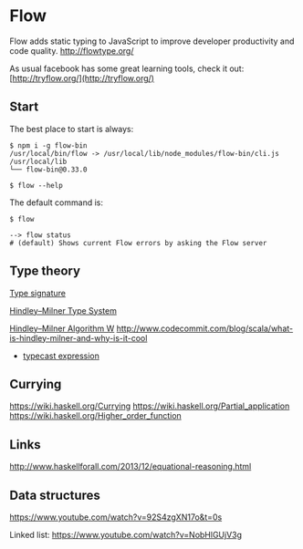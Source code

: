 # Flow
Flow adds static typing to JavaScript to improve developer productivity and code quality.  http://flowtype.org/

As usual facebook has some great learning tools, check it out: [http://tryflow.org/](http://tryflow.org/)

## Start

The best place to start is always:

```
$ npm i -g flow-bin
/usr/local/bin/flow -> /usr/local/lib/node_modules/flow-bin/cli.js
/usr/local/lib
└── flow-bin@0.33.0

$ flow --help
```

The default command is:

```
$ flow

--> flow status
# (default) Shows current Flow errors by asking the Flow server
```

## Type theory

[Type signature](https://en.wikipedia.org/wiki/Type_signature)

[Hindley–Milner Type System](https://en.wikipedia.org/wiki/Hindley%E2%80%93Milner_type_system)


[Hindley–Milner Algorithm W](https://en.wikipedia.org/wiki/Hindley%E2%80%93Milner_type_system#Algorithm_W)
http://www.codecommit.com/blog/scala/what-is-hindley-milner-and-why-is-it-cool

- [typecast expression](https://flowtype.org/blog/2015/02/18/Typecasts.html)

## Currying

https://wiki.haskell.org/Currying
https://wiki.haskell.org/Partial_application
https://wiki.haskell.org/Higher_order_function

## Links

http://www.haskellforall.com/2013/12/equational-reasoning.html

## Data structures

https://www.youtube.com/watch?v=92S4zgXN17o&t=0s

Linked list: https://www.youtube.com/watch?v=NobHlGUjV3g
